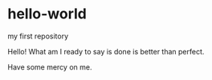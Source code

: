 # hello-world
my first repository

Hello!
What am I ready to say is done is better than perfect.

Have some mercy on me.
